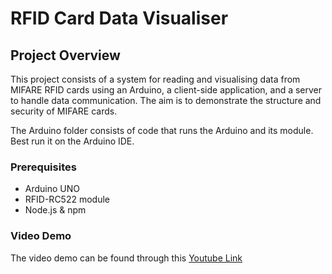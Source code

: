 # RFID Card Data Visualiser

## Project Overview
This project consists of a system for reading and visualising data from MIFARE RFID cards using an Arduino, a client-side application, and a server to handle data communication. The aim is to demonstrate the structure and security of MIFARE cards.

The Arduino folder consists of code that runs the Arduino and its module. Best run it on the Arduino IDE.

### Prerequisites
- Arduino UNO
- RFID-RC522 module
- Node.js & npm

### Video Demo ###
The video demo can be found through this [Youtube Link](https://youtu.be/7o5-o0xYoG8)